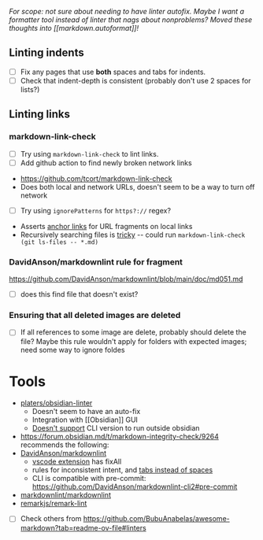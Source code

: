 *For scope: not sure about needing to have linter autofix. Maybe I want a formatter tool instead of linter that nags about nonproblems?*
*Moved these thoughts into [[markdown.autoformat]]!*
## Linting indents

- [ ] Fix any pages that use **both** spaces and tabs for indents.
- [ ] Check that indent-depth is consistent (probably don't use 2 spaces for lists?)

## Linting links

### markdown-link-check
- [ ] Try using `markdown-link-check` to lint links.
- [ ] Add github action to find newly broken network links
- https://github.com/tcort/markdown-link-check
- Does both local and network URLs, doesn't seem to be a way to turn off network
- [ ] Try using `ignorePatterns` for `https?://` regex?
- Asserts [anchor links](https://github.com/tcort/markdown-link-check/issues/91) for URL fragments on local links
- Recursively searching files is [tricky](https://github.com/tcort/markdown-link-check/issues/78) -- could run `markdown-link-check (git ls-files -- *.md)`
### DavidAnson/markdownlint rule for fragment
https://github.com/DavidAnson/markdownlint/blob/main/doc/md051.md
- [ ] does this find file that doesn't exist?

### Ensuring that all deleted images are deleted
- [ ] If all references to some image are delete, probably should delete the file? Maybe this rule wouldn't apply for folders with expected images; need some way to ignore foldes

# Tools
- [platers/obsidian-linter](https://github.com/platers/obsidian-linter)
	- Doesn't seem to have an auto-fix
	- Integration with [[Obsidian]] GUI
	- [Doesn't support](https://github.com/platers/obsidian-linter/issues/987) CLI version to run outside obsidian
- https://forum.obsidian.md/t/markdown-integrity-check/9264 recommends the following:
- [DavidAnson/markdownlint](https://github.com/DavidAnson/markdownlint)
	- [vscode extension](https://marketplace.visualstudio.com/items?itemName=DavidAnson.vscode-markdownlint) has fixAll
	- rules for inconsistent intent, and [tabs instead of spaces](https://github.com/DavidAnson/markdownlint/blob/main/doc/Rules.md#md010---hard-tabs)
	- CLI is compatible with pre-commit: https://github.com/DavidAnson/markdownlint-cli2#pre-commit
- [markdownlint/markdownlint](https://github.com/markdownlint/markdownlint)
- [remarkjs/remark-lint](https://github.com/remarkjs/remark-lint)
- [ ] Check others from https://github.com/BubuAnabelas/awesome-markdown?tab=readme-ov-file#linters